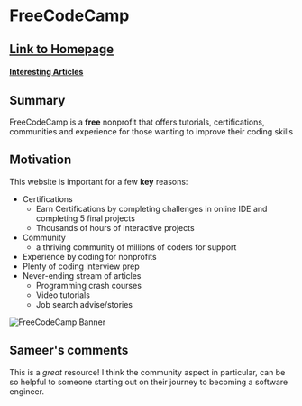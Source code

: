 # FreeCodeCamp

## [Link to Homepage](https://www.freecodecamp.org)
#### [Interesting Articles](https://www.freecodecamp.org)

## Summary
FreeCodeCamp is a **free** nonprofit that offers tutorials, certifications,
communities and experience for those wanting to improve their coding skills

## Motivation
This website is important for a few **key** reasons:

* Certifications
  * Earn Certifications by completing challenges in online IDE and completing
    5 final projects
  * Thousands of hours of interactive projects
* Community
  * a thriving community of millions of coders for support
* Experience by coding for nonprofits
* Plenty of coding interview prep
* Never-ending stream of articles
  * Programming crash courses
  * Video tutorials
  * Job search advise/stories

![FreeCodeCamp Banner](https://camo.githubusercontent.com/60c67cf9ac2db30d478d21755289c423e1f985c6/68747470733a2f2f73332e616d617a6f6e6177732e636f6d2f66726565636f646563616d702f776964652d736f6369616c2d62616e6e65722e706e67)

## Sameer's comments
This is a *great* resource! I think the community aspect in particular, can be so helpful to someone starting out on their journey to becoming a software engineer.
